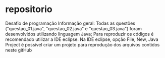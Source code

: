# repositorio
Desafio de programação
Informação geral:
Todas as questões ("questao_01.java", "questao_02.java" e "questao_03.java") foram desenvolvidos utilizando linguagem Java;
Para reproduzir os códigos é recomendado utilizar a IDE eclipse.
Na IDE eclipse, opção File, New, Java Project é possível criar um projeto para reprodução dos arquivos contidos neste gitHub  
